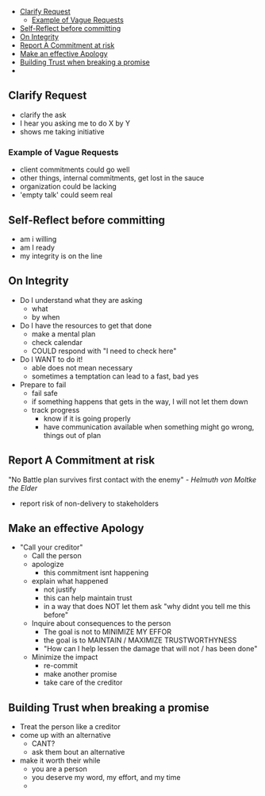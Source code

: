 - [Clarify Request](#clarify-request)
  - [Example of Vague Requests](#example-of-vague-requests)
- [Self-Reflect before committing](#self-reflect-before-committing)
- [On Integrity](#on-integrity)
- [Report A Commitment at risk](#report-a-commitment-at-risk)
- [Make an effective Apology](#make-an-effective-apology)
- [Building Trust when breaking a promise](#building-trust-when-breaking-a-promise)
-

## Clarify Request

- clarify the ask
- I hear you asking me to do X by Y
- shows me taking initiative

### Example of Vague Requests

- client commitments could go well
- other things, internal commitments, get lost in the sauce
- organization could be lacking
- 'empty talk' could seem real

## Self-Reflect before committing

- am i willing
- am I ready
- my integrity is on the line

## On Integrity

- Do I understand what they are asking
  - what
  - by when
- Do I have the resources to get that done
  - make a mental plan
  - check calendar
  - COULD respond with "I need to check here"
- Do I WANT to do it!
  - able does not mean necessary
  - sometimes a temptation can lead to a fast, bad yes
- Prepare to fail
  - fail safe
  - if something happens that gets in the way, I will not let them down
  - track progress
    - know if it is going properly
    - have communication available when something might go wrong, things out of plan

## Report A Commitment at risk

"No Battle plan survives first contact with the enemy" - _Helmuth von Moltke the Elder_

- report risk of non-delivery to stakeholders

## Make an effective Apology

- "Call your creditor"
  - Call the person
  - apologize
    - this commitment isnt happening
  - explain what happened
    - not justify
    - this can help maintain trust
    - in a way that does NOT let them ask "why didnt you tell me this before"
  - Inquire about consequences to the person
    - The goal is not to MINIMIZE MY EFFOR
    - the goal is to MAINTAIN / MAXIMIZE TRUSTWORTHYNESS
    - "How can I help lessen the damage that will not / has been done"
  - Minimize the impact
    - re-commit
    - make another promise
    - take care of the creditor

## Building Trust when breaking a promise

- Treat the person like a creditor
- come up with an alternative
  - CANT?
  - ask them bout an alternative
- make it worth their while
  - you are a person
  - you deserve my word, my effort, and my time
  -
